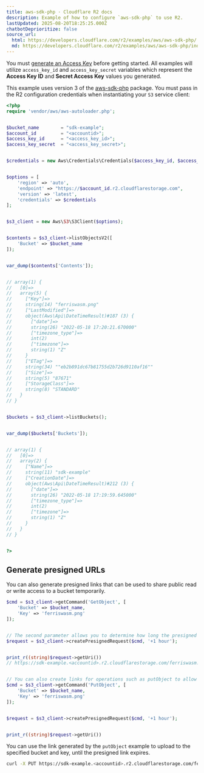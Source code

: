 ```yaml
---
title: aws-sdk-php · Cloudflare R2 docs
description: Example of how to configure `aws-sdk-php` to use R2.
lastUpdated: 2025-08-20T18:25:25.000Z
chatbotDeprioritize: false
source_url:
  html: https://developers.cloudflare.com/r2/examples/aws/aws-sdk-php/
  md: https://developers.cloudflare.com/r2/examples/aws/aws-sdk-php/index.md
---
```


You must [generate an Access Key](https://developers.cloudflare.com/r2/api/tokens/) before getting started. All examples will utilize `access_key_id` and `access_key_secret` variables which represent the **Access Key ID** and **Secret Access Key** values you generated.



This example uses version 3 of the [aws-sdk-php](https://packagist.org/packages/aws/aws-sdk-php) package. You must pass in the R2 configuration credentials when instantiating your `S3` service client:

```php
<?php
require 'vendor/aws/aws-autoloader.php';


$bucket_name        = "sdk-example";
$account_id         = "<accountid>";
$access_key_id      = "<access_key_id>";
$access_key_secret  = "<access_key_secret>";


$credentials = new Aws\Credentials\Credentials($access_key_id, $access_key_secret);


$options = [
    'region' => 'auto',
    'endpoint' => "https://$account_id.r2.cloudflarestorage.com",
    'version' => 'latest',
    'credentials' => $credentials
];


$s3_client = new Aws\S3\S3Client($options);


$contents = $s3_client->listObjectsV2([
    'Bucket' => $bucket_name
]);


var_dump($contents['Contents']);


// array(1) {
//   [0]=>
//   array(5) {
//     ["Key"]=>
//     string(14) "ferriswasm.png"
//     ["LastModified"]=>
//     object(Aws\Api\DateTimeResult)#187 (3) {
//       ["date"]=>
//       string(26) "2022-05-18 17:20:21.670000"
//       ["timezone_type"]=>
//       int(2)
//       ["timezone"]=>
//       string(1) "Z"
//     }
//     ["ETag"]=>
//     string(34) ""eb2b891dc67b81755d2b726d9110af16""
//     ["Size"]=>
//     string(5) "87671"
//     ["StorageClass"]=>
//     string(8) "STANDARD"
//   }
// }


$buckets = $s3_client->listBuckets();


var_dump($buckets['Buckets']);


// array(1) {
//   [0]=>
//   array(2) {
//     ["Name"]=>
//     string(11) "sdk-example"
//     ["CreationDate"]=>
//     object(Aws\Api\DateTimeResult)#212 (3) {
//       ["date"]=>
//       string(26) "2022-05-18 17:19:59.645000"
//       ["timezone_type"]=>
//       int(2)
//       ["timezone"]=>
//       string(1) "Z"
//     }
//   }
// }


?>
```

## Generate presigned URLs

You can also generate presigned links that can be used to share public read or write access to a bucket temporarily.

```php
$cmd = $s3_client->getCommand('GetObject', [
    'Bucket' => $bucket_name,
    'Key' => 'ferriswasm.png'
]);


// The second parameter allows you to determine how long the presigned link is valid.
$request = $s3_client->createPresignedRequest($cmd, '+1 hour');


print_r((string)$request->getUri())
// https://sdk-example.<accountid>.r2.cloudflarestorage.com/ferriswasm.png?X-Amz-Content-Sha256=UNSIGNED-PAYLOAD&X-Amz-Algorithm=AWS4-HMAC-SHA256&X-Amz-Credential=<credential>&X-Amz-Date=<timestamp>&X-Amz-SignedHeaders=host&X-Amz-Expires=3600&X-Amz-Signature=<signature>


// You can also create links for operations such as putObject to allow temporary write access to a specific key.
$cmd = $s3_client->getCommand('PutObject', [
    'Bucket' => $bucket_name,
    'Key' => 'ferriswasm.png'
]);


$request = $s3_client->createPresignedRequest($cmd, '+1 hour');


print_r((string)$request->getUri())
```

You can use the link generated by the `putObject` example to upload to the specified bucket and key, until the presigned link expires.

```sh
curl -X PUT https://sdk-example.<accountid>.r2.cloudflarestorage.com/ferriswasm.png?X-Amz-Content-Sha256=UNSIGNED-PAYLOAD&X-Amz-Algorithm=AWS4-HMAC-SHA256&X-Amz-Credential=<credential>&X-Amz-Date=<timestamp>&X-Amz-SignedHeaders=host&X-Amz-Expires=3600&X-Amz-Signature=<signature> --data-binary @ferriswasm.png
```
